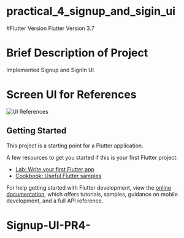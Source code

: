 # practical_4_signup_and_sigin_ui

#Flutter Version
Flutter Version 3.7

# Brief Description of Project
Implemented Signup and SignIn UI

# Screen UI for References 
![UI References](https://mir-s3-cdn-cf.behance.net/project_modules/1400/83718f159718673.63a42fe13e3d1.jpg)


## Getting Started

This project is a starting point for a Flutter application.

A few resources to get you started if this is your first Flutter project:

- [Lab: Write your first Flutter app](https://docs.flutter.dev/get-started/codelab)
- [Cookbook: Useful Flutter samples](https://docs.flutter.dev/cookbook)

For help getting started with Flutter development, view the
[online documentation](https://docs.flutter.dev/), which offers tutorials,
samples, guidance on mobile development, and a full API reference.
# Signup-UI-PR4-
